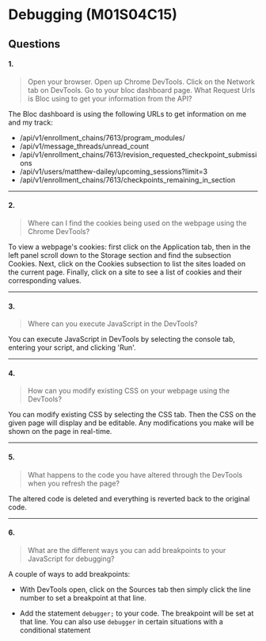 # **Debugging (M01S04C15)**
## Questions

#### 1.

>Open your browser. Open up Chrome DevTools. Click on the Network tab on DevTools. Go to your bloc dashboard page. What Request Urls is Bloc using to get your information from the API?

The Bloc dashboard is using the following URLs to get information on me and my track:

* /api/v1/enrollment_chains/7613/program_modules/
* /api/v1/message_threads/unread_count
* /api/v1/enrollment_chains/7613/revision_requested_checkpoint_submissions
* /api/v1/users/matthew-dailey/upcoming_sessions?limit=3
* /api/v1/enrollment_chains/7613/checkpoints_remaining_in_section

---

#### 2.

>Where can I find the cookies being used on the webpage using the Chrome DevTools?

To view a webpage's cookies: first click on the Application tab, then in the left panel scroll down to the Storage section and find the subsection Cookies. Next, click on the Cookies subsection to list the sites loaded on the current page. Finally, click on a site to see a list of cookies and their corresponding values.

---

#### 3.

>Where can you execute JavaScript in the DevTools?

You can execute JavaScript in DevTools by selecting the console tab, entering your script, and clicking 'Run'.

---

#### 4.

>How can you modify existing CSS on your webpage using the DevTools?

You can modify existing CSS by selecting the CSS tab. Then the CSS on the given page will display and be editable. Any modifications you make will be shown on the page in real-time.

---

#### 5.

>What happens to the code you have altered through the DevTools when you refresh the page?

The altered code is deleted and everything is reverted back to the original code.


---

#### 6.

>What are the different ways you can add breakpoints to your JavaScript for debugging?

A couple of ways to add breakpoints:

* With DevTools open, click on the Sources tab then simply click the line number to set a breakpoint at that line.

* Add the statement `debugger;` to your code. The breakpoint will be set at that line. You can also use `debugger` in certain situations with a conditional statement
